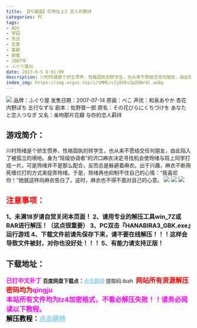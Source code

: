 ```yaml
---
title: 【PC硬盘】花吻在上3 恋人的羁绊
categories: PC
tags:
- ADV
- 学园
- 百合
- 恋爱
- 喜剧
- 甜蜜
- 2007年
- ふぐり屋社
date: 2023-6-5 8:01:00
description: 川村玲绪是个娇生惯养、性格固执的转学生，也从来不愿结交任何朋友，由此陷入了被孤立的境地。身为“班级协调者”的沢口麻衣决定寻找机会使玲绪与班上同学打成一片。可是玲绪并不是那么配合，反而总是躲避着麻衣。出于兴趣，麻衣不断用死缠烂打的方式来捉弄玲绪。于是，玲绪再也抑制不住自己的心情：“我喜欢你！”她就这样向麻衣告白了。这时，麻衣也不得不面对自己的心意。
index_img: https://img.acgus.top/i/SMMS/v2j8S6x3pZGNr9l.webp
---
```

![](https://img.acgus.top/i/SMMS/v2j8S6x3pZGNr9l.webp)
品牌：ふぐり屋
发售日期：2007-07-14
原画：ぺこ
声优：和泉あやか 杏花 内野ぽち 五行なずな
剧本：佐野晋一郎
原名：その花びらにくちづけを あなたと恋人つなぎ
又名：亲吻那片花瓣 与你的恋人羁绊

## 游戏简介：
川村玲绪是个娇生惯养、性格固执的转学生，也从来不愿结交任何朋友，由此陷入了被孤立的境地。身为“班级协调者”的沢口麻衣决定寻找机会使玲绪与班上同学打成一片。可是玲绪并不是那么配合，反而总是躲避着麻衣。出于兴趣，麻衣不断用死缠烂打的方式来捉弄玲绪。于是，玲绪再也抑制不住自己的心情：“我喜欢你！”她就这样向麻衣告白了。这时，麻衣也不得不面对自己的心意。
![](https://img.acgus.top/i/SMMS/nXCPjepfghsyYM.webp)
![](https://img.acgus.top/i/SMMS/rAquFLzk9UBCHaT.webp)
![](https://img.acgus.top/i/SMMS/pRXmvnkczYgNh64.webp)





## <font color=#FF0000 >注意事项：</font>
<font size=3><b>1、未满18岁请自觉关闭本页面！
2、请用专业的解压工具win_7Z或RAR进行解压！（这点很重要）
3、PC双击『HANABIRA3_GBK.exe』运行游戏
4、下载文件前请先保存下来，请不要在线解压！！！这样会导致文件被封，对你也没好处！！！
5、有能力请支持正版！</b></font>

## 下载地址：
<font color=#FF00FF size=3><b>已打中文补丁</b></font>
<b>百度网盘下载点：</b><a href="https://pan.baidu.com/s/16j0YmbYFUDa7tUnOUaK3GA?pwd=ibah" style="color: #87CEEB;"><b>点击跳转</b></a> 提取码:ibah
<a style="padding: 0" href="https://post.qingju.org/AD/"><img style="max-width:100%" src="https://img.acgus.top/i/2024/07/478f689b8021d8d499ab43d21acf137a.gif" alt=""></a>
<b><font color=#FF0000 size=4>网站所有资源解压密码均为</b></font><b><font color=#FF00FF size=4>qingju</font><font color=#FF0000 ></font></b><br><b><font color=#FF00FF size=4>本站所有文件均为lz4加密格式，不看必解压失败！！请务必阅读以下教程。</b></font><br><b><font color=#000 size=4>解压教程：</b><a href="https://post.qingju.org/tutorial/000/" style="color: #87CEEB;"><b>点击跳转</b></a>